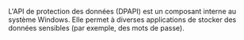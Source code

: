 L'API de protection des données (DPAPI) est un composant interne au système Windows. Elle permet à diverses applications de stocker des données sensibles (par exemple, des mots de passe).